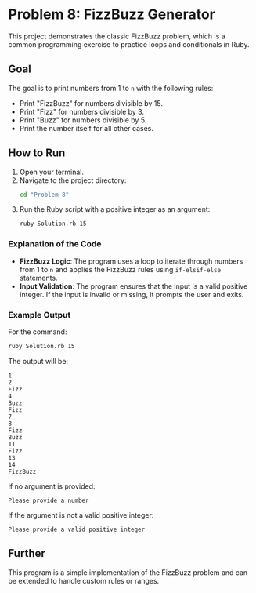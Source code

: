 # Problem 8: FizzBuzz Generator

This project demonstrates the classic FizzBuzz problem, which is a common programming exercise to practice loops and conditionals in Ruby.

## Goal

The goal is to print numbers from 1 to `n` with the following rules:

- Print "FizzBuzz" for numbers divisible by 15.
- Print "Fizz" for numbers divisible by 3.
- Print "Buzz" for numbers divisible by 5.
- Print the number itself for all other cases.

## How to Run

1. Open your terminal.
2. Navigate to the project directory:
   ```bash
   cd "Problem 8"
   ```
3. Run the Ruby script with a positive integer as an argument:
   ```bash
   ruby Solution.rb 15
   ```

### Explanation of the Code

- **FizzBuzz Logic**: The program uses a loop to iterate through numbers from 1 to `n` and applies the FizzBuzz rules using `if-elsif-else` statements.
- **Input Validation**: The program ensures that the input is a valid positive integer. If the input is invalid or missing, it prompts the user and exits.

### Example Output

For the command:

```bash
ruby Solution.rb 15
```

The output will be:

```
1
2
Fizz
4
Buzz
Fizz
7
8
Fizz
Buzz
11
Fizz
13
14
FizzBuzz
```

If no argument is provided:

```
Please provide a number
```

If the argument is not a valid positive integer:

```
Please provide a valid positive integer
```

## Further

This program is a simple implementation of the FizzBuzz problem and can be extended to handle custom rules or ranges.
